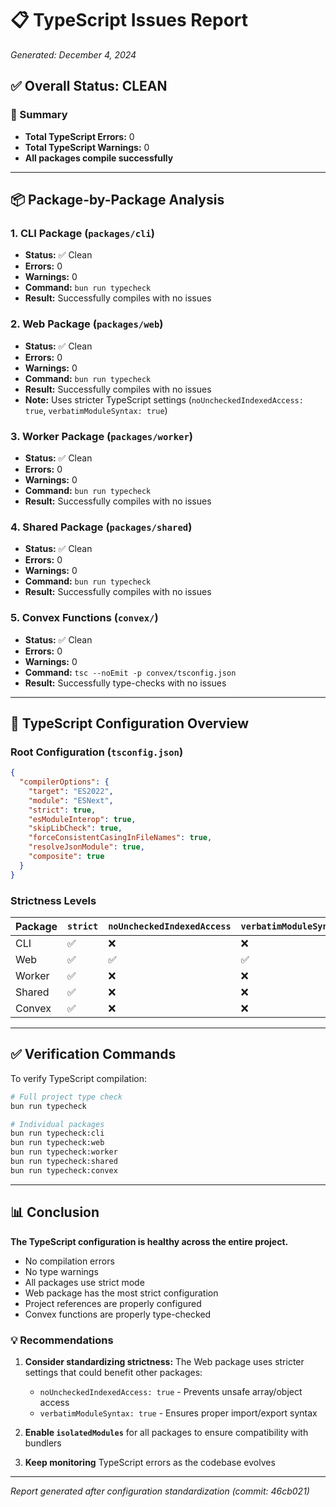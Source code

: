# 📋 TypeScript Issues Report
*Generated: December 4, 2024*

## ✅ Overall Status: **CLEAN**

### 🎯 Summary
- **Total TypeScript Errors:** 0
- **Total TypeScript Warnings:** 0
- **All packages compile successfully**

---

## 📦 Package-by-Package Analysis

### **1. CLI Package** (`packages/cli`)
- **Status:** ✅ Clean
- **Errors:** 0
- **Warnings:** 0
- **Command:** `bun run typecheck`
- **Result:** Successfully compiles with no issues

### **2. Web Package** (`packages/web`)
- **Status:** ✅ Clean
- **Errors:** 0
- **Warnings:** 0
- **Command:** `bun run typecheck`
- **Result:** Successfully compiles with no issues
- **Note:** Uses stricter TypeScript settings (`noUncheckedIndexedAccess: true`, `verbatimModuleSyntax: true`)

### **3. Worker Package** (`packages/worker`)
- **Status:** ✅ Clean
- **Errors:** 0
- **Warnings:** 0
- **Command:** `bun run typecheck`
- **Result:** Successfully compiles with no issues

### **4. Shared Package** (`packages/shared`)
- **Status:** ✅ Clean
- **Errors:** 0
- **Warnings:** 0
- **Command:** `bun run typecheck`
- **Result:** Successfully compiles with no issues

### **5. Convex Functions** (`convex/`)
- **Status:** ✅ Clean
- **Errors:** 0
- **Warnings:** 0
- **Command:** `tsc --noEmit -p convex/tsconfig.json`
- **Result:** Successfully type-checks with no issues

---

## 🔧 TypeScript Configuration Overview

### **Root Configuration** (`tsconfig.json`)
```json
{
  "compilerOptions": {
    "target": "ES2022",
    "module": "ESNext",
    "strict": true,
    "esModuleInterop": true,
    "skipLibCheck": true,
    "forceConsistentCasingInFileNames": true,
    "resolveJsonModule": true,
    "composite": true
  }
}
```

### **Strictness Levels**
| Package | `strict` | `noUncheckedIndexedAccess` | `verbatimModuleSyntax` | `isolatedModules` |
|---------|----------|---------------------------|----------------------|------------------|
| CLI | ✅ | ❌ | ❌ | ❌ |
| Web | ✅ | ✅ | ✅ | ✅ |
| Worker | ✅ | ❌ | ❌ | ✅ |
| Shared | ✅ | ❌ | ❌ | ❌ |
| Convex | ✅ | ❌ | ❌ | ✅ |

---

## ✅ Verification Commands

To verify TypeScript compilation:

```bash
# Full project type check
bun run typecheck

# Individual packages
bun run typecheck:cli
bun run typecheck:web
bun run typecheck:worker
bun run typecheck:shared
bun run typecheck:convex
```

---

## 📊 Conclusion

**The TypeScript configuration is healthy across the entire project.**

- No compilation errors
- No type warnings
- All packages use strict mode
- Web package has the most strict configuration
- Project references are properly configured
- Convex functions are properly type-checked

### 💡 Recommendations

1. **Consider standardizing strictness:** The Web package uses stricter settings that could benefit other packages:
   - `noUncheckedIndexedAccess: true` - Prevents unsafe array/object access
   - `verbatimModuleSyntax: true` - Ensures proper import/export syntax

2. **Enable `isolatedModules`** for all packages to ensure compatibility with bundlers

3. **Keep monitoring** TypeScript errors as the codebase evolves

---

*Report generated after configuration standardization (commit: 46cb021)*
